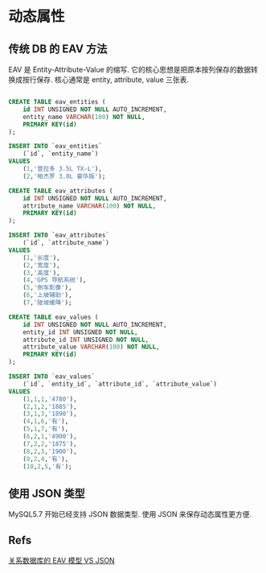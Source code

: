 
# 动态属性
## 传统 DB 的 EAV 方法
EAV 是 Entity-Attribute-Value 的缩写. 它的核心思想是把原本按列保存的数据转换成按行保存. 核心通常是 entity, attribute, value 三张表.

```sql

CREATE TABLE eav_entities (
    id INT UNSIGNED NOT NULL AUTO_INCREMENT,
    entity_name VARCHAR(100) NOT NULL,
    PRIMARY KEY(id)
);

INSERT INTO `eav_entities`
    (`id`, `entity_name`)
VALUES
    (1,'普拉多 3.5L TX-L'),
    (2,'帕杰罗 3.0L 豪华版');

CREATE TABLE eav_attributes (
    id INT UNSIGNED NOT NULL AUTO_INCREMENT,
    attribute_name VARCHAR(100) NOT NULL,
    PRIMARY KEY(id)
);

INSERT INTO `eav_attributes`
    (`id`, `attribute_name`)
VALUES
    (1,'长度'),
    (2,'宽度'),
    (3,'高度'),
    (4,'GPS 导航系统'),
    (5,'倒车影像'),
    (6,'上坡辅助'),
    (7,'陡坡缓降');

CREATE TABLE eav_values (
    id INT UNSIGNED NOT NULL AUTO_INCREMENT,
    entity_id INT UNSIGNED NOT NULL,
    attribute_id INT UNSIGNED NOT NULL,
    attribute_value VARCHAR(100) NOT NULL,
    PRIMARY KEY(id)
);

INSERT INTO `eav_values`
    (`id`, `entity_id`, `attribute_id`, `attribute_value`)
VALUES
    (1,1,1,'4780'),
    (2,1,2,'1885'),
    (3,1,3,'1890'),
    (4,1,6,'有'),
    (5,1,7,'有'),
    (6,2,1,'4900'),
    (7,2,2,'1875'),
    (8,2,3,'1900'),
    (9,2,4,'有'),
    (10,2,5,'有');
```

## 使用 JSON 类型
MySQL5.7 开始已经支持 JSON 数据类型. 使用 JSON 来保存动态属性更方便.

## Refs
[关系数据库的 EAV 模型 VS JSON](https://mp.weixin.qq.com/s/jYt2HDqnIn2bgs5V1GG6QQ)


